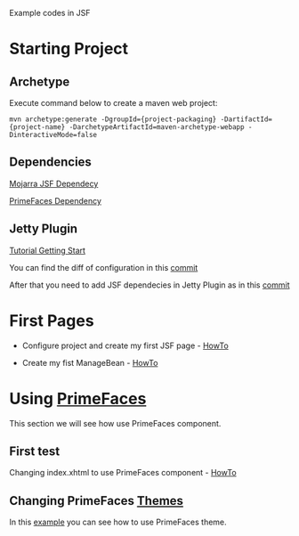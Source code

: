Example codes in JSF

# Starting Project

## Archetype
Execute command below to create a maven web project:

	mvn archetype:generate -DgroupId={project-packaging} -DartifactId={project-name} -DarchetypeArtifactId=maven-archetype-webapp -DinteractiveMode=false

## Dependencies
[Mojarra JSF Dependecy](https://javaserverfaces.java.net/download.html)

[PrimeFaces Dependency](http://primefaces.org/downloads)

## Jetty Plugin

[Tutorial Getting Start](http://www.eclipse.org/jetty/documentation/current/maven-and-jetty.html)

You can find the diff of configuration in this [commit](https://github.com/wapmesquita/formacao-jsf/commit/ee8f9b09fccfcf85e08b00829d999dbce2720a0b)

After that you need to add JSF dependecies in Jetty Plugin as in this [commit](https://github.com/wapmesquita/formacao-jsf/commit/2464a102726ce53688ffcf4203eb5463cd14b66f)

# First Pages

* Configure project and create my first JSF page - [HowTo](https://github.com/wapmesquita/formacao-jsf/commit/3b838da3eb0b0b5038b1215ca94f7f5bc1ffd67c)

* Create my fist ManageBean - [HowTo](https://github.com/wapmesquita/formacao-jsf/commit/232d5f90af70aaa7c115ae10f927599c971273eb)

# Using [PrimeFaces](http://www.primefaces.org/)

This section we will see how use PrimeFaces component.

## First test

Changing index.xhtml to use PrimeFaces component - [HowTo](https://github.com/wapmesquita/formacao-jsf/commit/938211895761902dff7589187e3feb0771c7afd8)

## Changing PrimeFaces [Themes](http://www.primefaces.org/themes)

In this [example](https://github.com/wapmesquita/formacao-jsf/commit/e455efc6c96843a9ffffbd42f39e60b366f0a77b) you can see how to use PrimeFaces theme.
